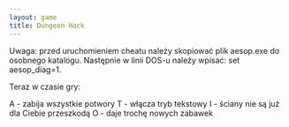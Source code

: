```yaml
---
layout: game
title: Dungeon Hack
---
```


Uwaga: 	przed uruchomieniem cheatu należy skopiować plik 
aesop.exe
         	do osobnego katalogu. Następnie w linii DOS-u należy 
wpisać:
         	set aesop_diag=1.

Teraz w czasie gry:

A 	- zabija wszystkie potwory
T 	- włącza tryb tekstowy
I 	- ściany nie są już dla Ciebie przeszkodą
O 	- daje trochę nowych zabawek

